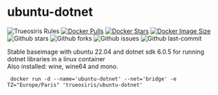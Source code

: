 # ubuntu-dotnet

![Trueosiris Rules](https://img.shields.io/badge/trueosiris-rules-f08060)
[![Docker Pulls](https://badgen.net/docker/pulls/trueosiris/ubuntu-dotnet?icon=docker&label=pulls)](https://hub.docker.com/r/trueosiris/ubuntu-dotnet/)
[![Docker Stars](https://badgen.net/docker/stars/trueosiris/ubuntu-dotnet?icon=docker&label=stars)](https://hub.docker.com/r/trueosiris/ubuntu-dotnet/)
[![Docker Image Size](https://badgen.net/docker/size/trueosiris/ubuntu-dotnet?icon=docker&label=image%20size)](https://hub.docker.com/r/trueosiris/ubuntu-dotnet/)
![Github stars](https://badgen.net/github/stars/trueosiris/docker-ubuntu-dotnet?icon=github&label=stars)
![Github forks](https://badgen.net/github/forks/trueosiris/docker-ubuntu-dotnet?icon=github&label=forks)
![Github issues](https://img.shields.io/github/issues/TrueOsiris/docker-ubuntu-dotnet)
![Github last-commit](https://img.shields.io/github/last-commit/TrueOsiris/docker-ubuntu-dotnet)

Stable baseimage with ubuntu 22.04 and dotnet sdk 6.0.5 for running dotnet libraries in a linux container<br>
Also installed: wine, wine64 and mono.

     docker run -d --name='ubuntu-dotnet' --net='bridge' -e TZ="Europe/Paris" 'trueosiris/ubuntu-dotnet'

